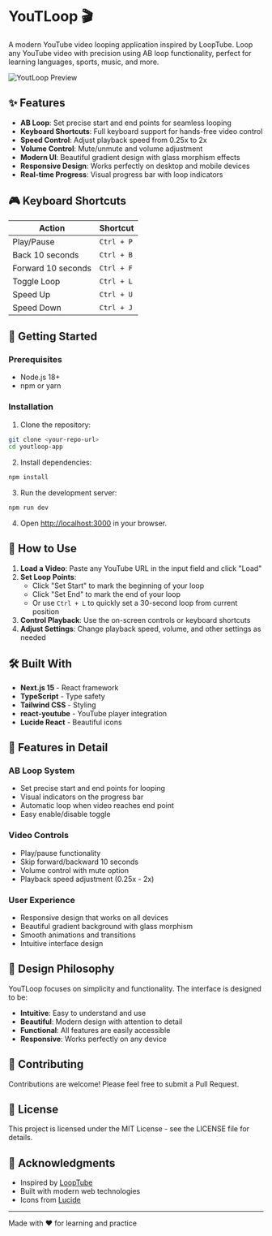 # YouTLoop 🎬

A modern YouTube video looping application inspired by LoopTube. Loop any YouTube video with precision using AB loop functionality, perfect for learning languages, sports, music, and more.

![YoutLoop Preview](https://youtloop.vercel.app/youtloop-og.png)

## ✨ Features

- **AB Loop**: Set precise start and end points for seamless looping
- **Keyboard Shortcuts**: Full keyboard support for hands-free video control
- **Speed Control**: Adjust playback speed from 0.25x to 2x
- **Volume Control**: Mute/unmute and volume adjustment
- **Modern UI**: Beautiful gradient design with glass morphism effects
- **Responsive Design**: Works perfectly on desktop and mobile devices
- **Real-time Progress**: Visual progress bar with loop indicators

## 🎮 Keyboard Shortcuts

| Action             | Shortcut   |
| ------------------ | ---------- |
| Play/Pause         | `Ctrl + P` |
| Back 10 seconds    | `Ctrl + B` |
| Forward 10 seconds | `Ctrl + F` |
| Toggle Loop        | `Ctrl + L` |
| Speed Up           | `Ctrl + U` |
| Speed Down         | `Ctrl + J` |

## 🚀 Getting Started

### Prerequisites

- Node.js 18+
- npm or yarn

### Installation

1. Clone the repository:

```bash
git clone <your-repo-url>
cd youtloop-app
```

2. Install dependencies:

```bash
npm install
```

3. Run the development server:

```bash
npm run dev
```

4. Open [http://localhost:3000](http://localhost:3000) in your browser.

## 🎯 How to Use

1. **Load a Video**: Paste any YouTube URL in the input field and click "Load"
2. **Set Loop Points**:
   - Click "Set Start" to mark the beginning of your loop
   - Click "Set End" to mark the end of your loop
   - Or use `Ctrl + L` to quickly set a 30-second loop from current position
3. **Control Playback**: Use the on-screen controls or keyboard shortcuts
4. **Adjust Settings**: Change playback speed, volume, and other settings as needed

## 🛠️ Built With

- **Next.js 15** - React framework
- **TypeScript** - Type safety
- **Tailwind CSS** - Styling
- **react-youtube** - YouTube player integration
- **Lucide React** - Beautiful icons

## 📱 Features in Detail

### AB Loop System

- Set precise start and end points for looping
- Visual indicators on the progress bar
- Automatic loop when video reaches end point
- Easy enable/disable toggle

### Video Controls

- Play/pause functionality
- Skip forward/backward 10 seconds
- Volume control with mute option
- Playback speed adjustment (0.25x - 2x)

### User Experience

- Responsive design that works on all devices
- Beautiful gradient background with glass morphism
- Smooth animations and transitions
- Intuitive interface design

## 🎨 Design Philosophy

YouTLoop focuses on simplicity and functionality. The interface is designed to be:

- **Intuitive**: Easy to understand and use
- **Beautiful**: Modern design with attention to detail
- **Functional**: All features are easily accessible
- **Responsive**: Works perfectly on any device

## 🤝 Contributing

Contributions are welcome! Please feel free to submit a Pull Request.

## 📄 License

This project is licensed under the MIT License - see the LICENSE file for details.

## 🙏 Acknowledgments

- Inspired by [LoopTube](https://looptube.io/)
- Built with modern web technologies
- Icons from [Lucide](https://lucide.dev/)

---

Made with ❤️ for learning and practice
